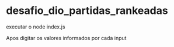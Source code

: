 # desafio_dio_partidas_rankeadas

executar o node index.js

Apos digitar os valores informados por cada input
